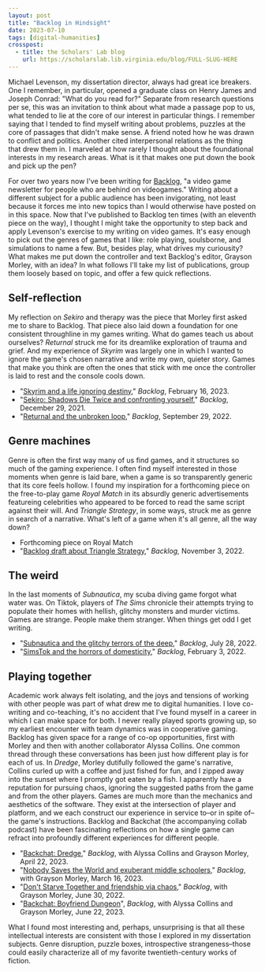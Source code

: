 ```yaml
---
layout: post
title: "Backlog in Hindsight"
date: 2023-07-10
tags: [digital-humanities]
crosspost:
  - title: the Scholars' Lab blog
    url: https://scholarslab.lib.virginia.edu/blog/FULL-SLUG-HERE
---
```


Michael Levenson, my dissertation director, always had great ice breakers. One I remember, in particular, opened a graduate class on Henry James and Joseph Conrad: "What do you read for?" Separate from research questions per se, this was an invitation to think about what made a passage pop to us, what tended to lie at the core of our interest in particular things. I remember saying that I tended to find myself writing about problems, puzzles at the core of passages that didn't make sense. A friend noted how he was drawn to conflict and politics. Another cited interpersonal relations as the thing that drew them in. I marveled at how rarely I thought about the foundational interests in my research areas. What is it that makes one put down the book and pick up the pen?

For over two years now I've been writing for [Backlog](https://www.backlogmag.com/), "a video game newsletter for people who are behind on videogames." Writing about a different subject for a public audience has been invigorating, not least because it forces me into new topics than I would otherwise have posted on in this space. Now that I've published to Backlog ten times (with an eleventh piece on the way), I thought I might take the opportunity to step back and apply Levenson's exercise to my writing on video games. It's easy enough to pick out the genres of games that I like: role playing, soulsborne, and simulations to name a few. But, besides play, what drives my curiousity? What makes me put down the controller and text Backlog's editor, Grayson Morley, with an idea? In what follows I'll take my list of publications, group them loosely based on topic, and offer a few quick reflections. 

## Self-reflection

My reflection on *Sekiro* and therapy was the piece that Morley first asked me to share to Backlog. That piece also laid down a foundation for one consistent throughline in my games writing. What do games teach us about ourselves? *Returnal* struck me for its dreamlike exploration of trauma and grief. And my experience of *Skyrim* was largely one in which I wanted to ignore the game's chosen narrative and write my own, quieter story. Games that make you think are often the ones that stick with me once the controller is laid to rest and the console cools down.

* "[Skyrim and a life ignoring destiny](https://www.backlogmag.com/p/skyrim-and-a-life-ignoring-destiny)," *Backlog*, February 16, 2023.
* "[Sekiro: Shadows Die Twice and confronting yourself](https://www.backlogmag.com/p/sekiro-shadows-die-twice-and-confronting)," *Backlog*, December 29, 2021.
* "[Returnal and the unbroken loop](https://www.backlogmag.com/p/returnal-and-the-unbroken-loop)," *Backlog*, September 29, 2022.

## Genre machines

Genre is often the first way many of us find games, and it structures so much of the gaming experience. I often find myself interested in those moments when genre is laid bare, when a game is so transparently generic that its core feels hollow. I found my inspiration for a forthcoming piece on the free-to-play game *Royal Match* in its absurdly generic advertisements featureing celebrities who appeared to be forced to read the same script against their will. And *Triangle Strategy*, in some ways, struck me as genre in search of a narrative. What's left of a game when it's all genre, all the way down?

* Forthcoming piece on Royal Match
* "[Backlog draft about Triangle Strategy](https://www.backlogmag.com/p/backlog-draft-about-triangle-strategy)," *Backlog,* November 3, 2022.

## The weird

In the last moments of *Subnautica*, my scuba diving game forgot what water was. On Tiktok, players of *The Sims* chronicle their attempts trying to populate their homes with hellish, glitchy monsters and murder victims. Games are strange. People make them stranger. When things get odd I get writing.

* "[Subnautica and the glitchy terrors of the deep](https://www.backlogmag.com/p/subnautica-and-the-glitchy-terrors)," *Backlog*, July 28, 2022.
* "[SimsTok and the horrors of domesticity](https://www.backlogmag.com/p/simstok-and-the-horrors-of-domesticity)," *Backlog*, February 3, 2022.

## Playing together

Academic work always felt isolating, and the joys and tensions of working with other people was part of what drew me to digital humanities. I love co-writing and co-teaching, it's no accident that I've found myself in a career in which I can make space for both. I never really played sports growing up, so my earliest encounter with team dynamics was in cooperative gaming. Backlog has given space for a range of co-op opportunities, first with Morley and then with another collaborator Alyssa Collins. One common thread through these conversations has been just how different play is for each of us. In *Dredge*, Morley dutifully followed the game's narrative, Collins curled up with a coffee and just fished for fun, and I zipped away into the sunset where I promptly got eaten by a fish. I apparently have a reputation for pursuing chaos, ignoring the suggested paths from the game and from the other players. Games are much more than the mechanics and aesthetics of the software. They exist at the intersection of player and platform, and we each construct our experience in service to–or in spite of–the game's instructions. Backlog and Backchat (the accompanying collab podcast) have been fascinating reflections on how a single game can refract into profoundly different experiences for different people.

* "[Backchat: Dredge](https://www.backlogmag.com/p/backchat-dredge#details)," *Backlog*, with Alyssa Collins and Grayson Morley, April 22, 2023.
* "[Nobody Saves the World and exuberant middle schoolers](https://www.backlogmag.com/p/nobody-saves-the-world-and-exuberant)," *Backlog*, with Grayson Morley, March 16, 2023.
* "[Don't Starve Together and friendship via chaos](https://www.backlogmag.com/p/dont-starve-together-and-friendship)," *Backlog*, with Grayson Morley, June 30, 2022.
* "[Backchat: Boyfriend Dungeon](https://www.backlogmag.com/p/backchat-boyfriend-dungeon#details)", *Backlog*, with Alyssa Collins and Grayson Morley, June 22, 2023.

What I found most interesting and, perhaps, unsurprising is that all these intellectual interests are consistent with those I explored in my dissertation subjects. Genre disruption, puzzle boxes, introspective strangeness–those could easily characterize all of my favorite twentieth-century works of fiction. 